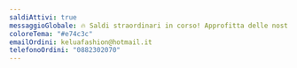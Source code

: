 ```yaml
---
saldiAttivi: true
messaggioGlobale: 🔥 Saldi straordinari in corso! Approfitta delle nostre offerte esclusiveeee
coloreTema: "#e74c3c"
emailOrdini: keluafashion@hotmail.it
telefonoOrdini: "0882302070"
---
```


